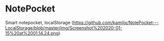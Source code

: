# NotePocket
Smart notepocket, localStorage
(https://github.com/kamiljx/NotePocket---LocalStorage/blob/master/img/Screenshot%202020-01-15%20at%2001.14.24.png)
